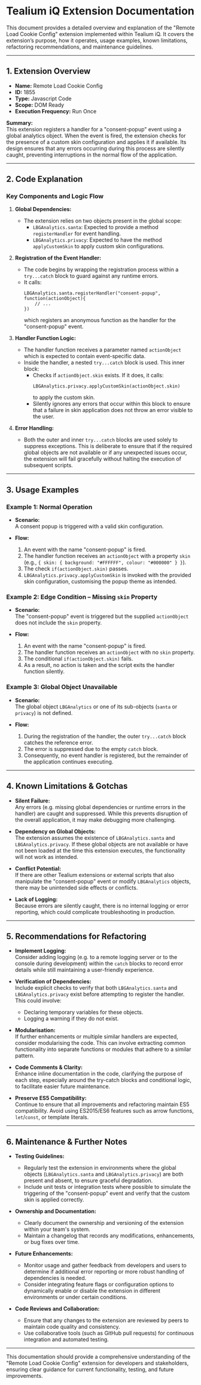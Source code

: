 # Tealium iQ Extension Documentation

This document provides a detailed overview and explanation of the "Remote Load Cookie Config" extension implemented within Tealium iQ. It covers the extension’s purpose, how it operates, usage examples, known limitations, refactoring recommendations, and maintenance guidelines.

---

## 1. Extension Overview

- **Name:** Remote Load Cookie Config  
- **ID:** 1855  
- **Type:** Javascript Code  
- **Scope:** DOM Ready  
- **Execution Frequency:** Run Once  

**Summary:**  
This extension registers a handler for a "consent-popup" event using a global analytics object. When the event is fired, the extension checks for the presence of a custom skin configuration and applies it if available. Its design ensures that any errors occurring during this process are silently caught, preventing interruptions in the normal flow of the application.

---

## 2. Code Explanation

### Key Components and Logic Flow

1. **Global Dependencies:**
   - The extension relies on two objects present in the global scope:
     - `LBGAnalytics.santa`: Expected to provide a method `registerHandler` for event handling.
     - `LBGAnalytics.privacy`: Expected to have the method `applyCustomSkin` to apply custom skin configurations.
   
2. **Registration of the Event Handler:**
   - The code begins by wrapping the registration process within a `try...catch` block to guard against any runtime errors.
   - It calls:
     ```
     LBGAnalytics.santa.registerHandler("consent-popup", function(actionObject){
         // ...
     })
     ```
     which registers an anonymous function as the handler for the "consent-popup" event.

3. **Handler Function Logic:**
   - The handler function receives a parameter named `actionObject` which is expected to contain event-specific data.
   - Inside the handler, a nested `try...catch` block is used. This inner block:
     - Checks if `actionObject.skin` exists. If it does, it calls:
       ```
       LBGAnalytics.privacy.applyCustomSkin(actionObject.skin)
       ```
       to apply the custom skin.
     - Silently ignores any errors that occur within this block to ensure that a failure in skin application does not throw an error visible to the user.

4. **Error Handling:**
   - Both the outer and inner `try...catch` blocks are used solely to suppress exceptions. This is deliberate to ensure that if the required global objects are not available or if any unexpected issues occur, the extension will fail gracefully without halting the execution of subsequent scripts.

---

## 3. Usage Examples

### Example 1: Normal Operation

- **Scenario:**  
  A consent popup is triggered with a valid skin configuration.
  
- **Flow:**
  1. An event with the name "consent-popup" is fired.
  2. The handler function receives an `actionObject` with a property `skin` (e.g., `{ skin: { background: "#FFFFFF", colour: "#000000" } }`).
  3. The check `if(actionObject.skin)` passes.
  4. `LBGAnalytics.privacy.applyCustomSkin` is invoked with the provided skin configuration, customising the popup theme as intended.

### Example 2: Edge Condition – Missing `skin` Property

- **Scenario:**  
  The "consent-popup" event is triggered but the supplied `actionObject` does not include the `skin` property.
  
- **Flow:**
  1. An event with the name "consent-popup" is fired.
  2. The handler function receives an `actionObject` with no `skin` property.
  3. The conditional `if(actionObject.skin)` fails.
  4. As a result, no action is taken and the script exits the handler function silently.

### Example 3: Global Object Unavailable

- **Scenario:**  
  The global object `LBGAnalytics` or one of its sub-objects (`santa` or `privacy`) is not defined.
  
- **Flow:**
  1. During the registration of the handler, the outer `try...catch` block catches the reference error.
  2. The error is suppressed due to the empty `catch` block.
  3. Consequently, no event handler is registered, but the remainder of the application continues executing.

---

## 4. Known Limitations & Gotchas

- **Silent Failure:**  
  Any errors (e.g. missing global dependencies or runtime errors in the handler) are caught and suppressed. While this prevents disruption of the overall application, it may make debugging more challenging.

- **Dependency on Global Objects:**  
  The extension assumes the existence of `LBGAnalytics.santa` and `LBGAnalytics.privacy`. If these global objects are not available or have not been loaded at the time this extension executes, the functionality will not work as intended.

- **Conflict Potential:**  
  If there are other Tealium extensions or external scripts that also manipulate the "consent-popup" event or modify `LBGAnalytics` objects, there may be unintended side effects or conflicts.

- **Lack of Logging:**  
  Because errors are silently caught, there is no internal logging or error reporting, which could complicate troubleshooting in production.

---

## 5. Recommendations for Refactoring

- **Implement Logging:**  
  Consider adding logging (e.g. to a remote logging server or to the console during development) within the `catch` blocks to record error details while still maintaining a user-friendly experience.

- **Verification of Dependencies:**  
  Include explicit checks to verify that both `LBGAnalytics.santa` and `LBGAnalytics.privacy` exist before attempting to register the handler. This could involve:
  - Declaring temporary variables for these objects.
  - Logging a warning if they do not exist.

- **Modularisation:**  
  If further enhancements or multiple similar handlers are expected, consider modularising the code. This can involve extracting common functionality into separate functions or modules that adhere to a similar pattern.

- **Code Comments & Clarity:**  
  Enhance inline documentation in the code, clarifying the purpose of each step, especially around the try-catch blocks and conditional logic, to facilitate easier future maintenance.

- **Preserve ES5 Compatibility:**  
  Continue to ensure that all improvements and refactoring maintain ES5 compatibility. Avoid using ES2015/ES6 features such as arrow functions, `let`/`const`, or template literals.

---

## 6. Maintenance & Further Notes

- **Testing Guidelines:**
  - Regularly test the extension in environments where the global objects (`LBGAnalytics.santa` and `LBGAnalytics.privacy`) are both present and absent, to ensure graceful degradation.
  - Include unit tests or integration tests where possible to simulate the triggering of the "consent-popup" event and verify that the custom skin is applied correctly.

- **Ownership and Documentation:**
  - Clearly document the ownership and versioning of the extension within your team's system.
  - Maintain a changelog that records any modifications, enhancements, or bug fixes over time.

- **Future Enhancements:**
  - Monitor usage and gather feedback from developers and users to determine if additional error reporting or more robust handling of dependencies is needed.
  - Consider integrating feature flags or configuration options to dynamically enable or disable the extension in different environments or under certain conditions.

- **Code Reviews and Collaboration:**
  - Ensure that any changes to the extension are reviewed by peers to maintain code quality and consistency.
  - Use collaborative tools (such as GitHub pull requests) for continuous integration and automated testing.

---

This documentation should provide a comprehensive understanding of the "Remote Load Cookie Config" extension for developers and stakeholders, ensuring clear guidance for current functionality, testing, and future improvements.